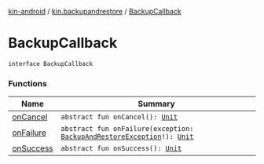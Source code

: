 [kin-android](../../index.md) / [kin.backupandrestore](../index.md) / [BackupCallback](./index.md)

# BackupCallback

`interface BackupCallback`

### Functions

| Name | Summary |
|---|---|
| [onCancel](on-cancel.md) | `abstract fun onCancel(): `[`Unit`](https://kotlinlang.org/api/latest/jvm/stdlib/kotlin/-unit/index.html) |
| [onFailure](on-failure.md) | `abstract fun onFailure(exception: `[`BackupAndRestoreException`](../../kin.backupandrestore.exception/-backup-and-restore-exception/index.md)`!): `[`Unit`](https://kotlinlang.org/api/latest/jvm/stdlib/kotlin/-unit/index.html) |
| [onSuccess](on-success.md) | `abstract fun onSuccess(): `[`Unit`](https://kotlinlang.org/api/latest/jvm/stdlib/kotlin/-unit/index.html) |
